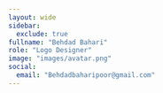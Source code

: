 ```yaml
---
layout: wide
sidebar:
  exclude: true
fullname: "Behdad Bahari"
role: "Logo Designer"
image: "images/avatar.png"
social:
  email: "Behdadbaharipoor@gmail.com"
---
```

